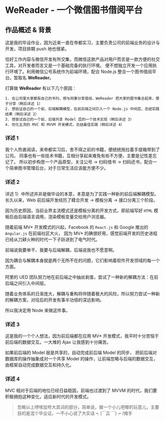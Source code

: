 # WeReader - 一个微信图书借阅平台

## 作品概述 & 背景

这是我的毕设作业，因为近来一直在帝都实习，主要负责公司的前端业务的设计与开发，项目排期 push 地也很紧。

恰好工作内容与微信开发有所交集，而微信这款产品对用户而言是一款方便的社交工具，对开发者而言又是一个基础完备的执行环境。
便不想独立开发一个应用执行环境了。利用微信公号系统作为前端环境，配合 Node.js 整合一个图书借阅平台。暂取名 **WeReader**。

打算做 **WeReader** 有以下几个原因：

    1. 在公司里大家都有自己的书刊，想与同事分享借阅，WeReader 把大家的图书集合起来，便于分享（稍后详述 1）
    2. 想验证自己的一个前、后端解耦模型，在前后端之间引入一个 Node.js 中间层，总结实践结果（稍后详述 2）
    3. 想尝试自己的一个前、后端共享 Model 层的一个技术实现（稍后详述 3）
    4. 优化主流的 MVC 和 MVVM 开发模式，总结最佳实践（稍后详述 4）

### 详述 1

我个人热衷阅读，来帝都实习后，舍不得之前的书籍，便统统拖拉着手提箱带到了公司。
同事也有一些技术书籍，互相分享起来难免有些不方便，主要是记性差忘记了。
所以初步构思一个产品原型，关注公号 -> 扫码借书 -> 扫码还书，配合一个简单图书管理后台，对于日常生活应该能方便不少。

### 详述 2

详述 1）中所述并非是做毕设的本意，本意是为了实践一种新的前后端解耦模型。
长久以来，Web 前后端开发经历了糅合开发 -> 模板分离 -> 接口分离三个阶段。

因为历史原因，当前业界主流模式还是模板分离的开发方式，即前端写好 `HTML` 模板后由后端语言调用，渲染模板变量交给用户浏览器。

随着前端 MV* 开发模式的兴起，Facebook 的 `React.js` 和 Google 推出的 `Angular.js` 在前端社区大火，
因为 MV* 的确很好用，感觉前端开发的历史进程已经从刀耕火种的时代一下子跃进到了电气时代。

前端说我要单干、我要与后端解耦，后端说我也不愿意啊。

因为耦合与解耦本身就是两个无所不在的问题，它们影响着软件开发领域的每一个方面。

阿里的 UED 团队努力地在前后端之中抽丝剥茧，尝试了一种新的解耦方法：在前后端之间引入中间层。

随着业务体系的日渐庞大，解耦与重构将伴随着极大的风险，所以努力尝试一种新的解耦方案，对往后的开发有事半功倍的深远影响。

所以我决定用 Node 来做这件事。

### 详述 3

这是我的一个个人想法，因为前后端都在应用 MV* 开发模式，我平时十分苦恼于前后端的数据交互。一大堆的 Ajax 让我感到十分痛苦。

如果前后端的 Model 层是共享的，自动完成前后端 Model 的同步，
把前后端对数据库的操作抽象成对一个共享 Model 的操作，让前端忽略与后端的数据交互，
由框架自动完成数据交互和持久化。

### 详述 4

MVC 相对于后端的地位已经日益稳固，前端也过渡到了 MVVM 的时代，我们要积极拥抱这种变化，适应新时代的开发模式。

> 忽略以上啰嗦加夸大其词的部分，简单说，做一个小儿吧唧的玩意儿，主要目的是混个毕业证。一不小心说了大实话 ┑(￣Д ￣)┍ /摊手
